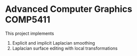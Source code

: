 # Advanced Computer Graphics COMP5411
This project implements 
1. Explicit and implicit Laplacian smoothing
2. Laplacian surface editing with local transformations
